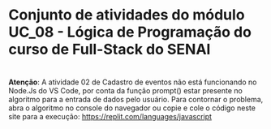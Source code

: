 # Conjunto de atividades do módulo UC_08 - Lógica de Programação do curso de Full-Stack do SENAI<h1>
**Atenção**: A atividade 02 de Cadastro de eventos não está funcionando no Node.Js do VS Code, por conta da função prompt() estar presente no algoritmo para a entrada de dados pelo usuário.
Para contornar o problema, abra o algoritmo no console do navegador ou copie e cole o código neste site para a execução: https://replit.com/languages/javascript
